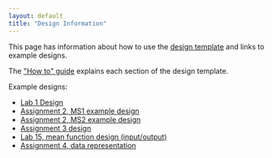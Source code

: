 ```yaml
---
layout: default
title: "Design Information"
---
```


This page has information about how to use the [design template](../design-template.pdf) and links to example designs.

The ["How to" guide](design-howto.pdf) explains each section of the design template.

Example designs:

* [Lab 1 Design](lab01-design.pdf)
* [Assignment 2, MS1 example design](assign02ms1.pdf)
* [Assignment 2, MS2 example design](assign02ms2.pdf)
* [Assignment 3 design](assign03.pdf)
* [Lab 15, mean function design (input/output)](lab15mean.pdf)
* [Assignment 4, data representation](assign04datarepresentation.pdf)
